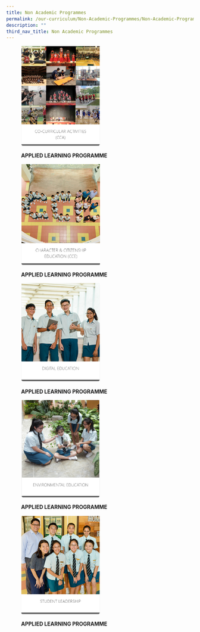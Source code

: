 ```yaml
---
title: Non Academic Programmes
permalink: /our-curriculum/Non-Academic-Programmes/Non-Academic-Programmes/
description: ""
third_nav_title: Non Academic Programmes
---
```

<figure>

<a href="/our-curriculum/Distinctive-Programmes/Applied-Learning-Programme/" target = "\_blank"> <img style="width:50%" src="/images/Our%20Curriculum/Non%20Academic%20Programmes/NonAcademic%20Programmes/N1.png"></a>

<figcaption>

<strong> APPLIED LEARNING PROGRAMME </strong>

</figcaption>

</figure>

<figure>

<a href="/our-curriculum/Distinctive-Programmes/Applied-Learning-Programme/" target = "\_blank"> <img style="width:50%" src="/images/Our%20Curriculum/Non%20Academic%20Programmes/NonAcademic%20Programmes/N2.png"></a>

<figcaption>

<strong> APPLIED LEARNING PROGRAMME </strong>

</figcaption>

</figure>

<figure>

<a href="/our-curriculum/Distinctive-Programmes/Applied-Learning-Programme/" target = "\_blank"> <img style="width:50%" src="/images/Our%20Curriculum/Non%20Academic%20Programmes/NonAcademic%20Programmes/N3.png"></a>

<figcaption>

<strong> APPLIED LEARNING PROGRAMME </strong>

</figcaption>

</figure>

<figure>

<a href="/our-curriculum/Distinctive-Programmes/Applied-Learning-Programme/" target = "\_blank"> <img style="width:50%" src="/images/Our%20Curriculum/Non%20Academic%20Programmes/NonAcademic%20Programmes/N4.png"></a>

<figcaption>

<strong> APPLIED LEARNING PROGRAMME </strong>

</figcaption>

</figure>

<figure>

<a href="/our-curriculum/Distinctive-Programmes/Applied-Learning-Programme/" target = "\_blank"> <img style="width:50%" src="/images/Our%20Curriculum/Non%20Academic%20Programmes/NonAcademic%20Programmes/N5.png"></a>

<figcaption>

<strong> APPLIED LEARNING PROGRAMME </strong>

</figcaption>

</figure>

